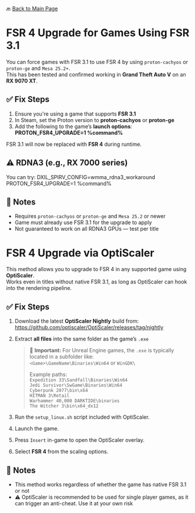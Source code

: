 🔙 [Back to Main Page](../README.md)

# FSR 4 Upgrade for Games Using FSR 3.1

You can force games with FSR 3.1 to use FSR 4 by using `proton-cachyos` or `proton-ge` and `Mesa 25.2+`.  
This has been tested and confirmed working in **Grand Theft Auto V** on an **RX 9070 XT**.

## ✅ Fix Steps

1. Ensure you're using a game that supports **FSR 3.1**
2. In Steam, set the Proton version to **proton-cachyos** or **proton-ge**
3. Add the following to the game’s **launch options**:
**PROTON_FSR4_UPGRADE=1 %command%**

FSR 3.1 will now be replaced with **FSR 4** during runtime.

## ⚠️ **RDNA3 (e.g., RX 7000 series)**

You can try:
DXIL_SPIRV_CONFIG=wmma_rdna3_workaround PROTON_FSR4_UPGRADE=1 %command%

## 📌 Notes

- Requires `proton-cachyos` or `proton-ge` and `Mesa 25.2` or newer
- Game must already use FSR 3.1 for the upgrade to apply
- Not guaranteed to work on all RDNA3 GPUs — test per title


# FSR 4 Upgrade via OptiScaler

This method allows you to upgrade to FSR 4 in any supported game using **OptiScaler**.  
Works even in titles without native FSR 3.1, as long as OptiScaler can hook into the rendering pipeline.

## ✅ Fix Steps

1. Download the latest **OptiScaler Nightly** build from:  
   https://github.com/optiscaler/OptiScaler/releases/tag/nightly

2. Extract **all files** into the same folder as the game’s `.exe`

   > 🔴 **Important:** For Unreal Engine games, the `.exe` is typically located in a subfolder like:  
   > `<Game>\GameName\Binaries\Win64` or `WinGDK\`  
   >  
   > Example paths:  
   > `Expedition 33\Sandfall\Binaries\Win64`  
   > `Jedi Survivor\SwGame\Binaries\Win64`  
   > `Cyberpunk 2077\bin\x64`  
   > `HITMAN 3\Retail`  
   > `Warhammer 40,000 DARKTIDE\binaries`  
   > `The Witcher 3\bin\x64_dx12`

3. Run the `setup_linux.sh` script included with OptiScaler.

4. Launch the game.

5. Press `Insert` in-game to open the OptiScaler overlay.

6. Select **FSR 4** from the scaling options.

## 📌 Notes

- This method works regardless of whether the game has native FSR 3.1 or not
- ⚠️ OptiScaler is recommended to be used for single player games, as it can trigger an anti-cheat. Use it at your own risk
